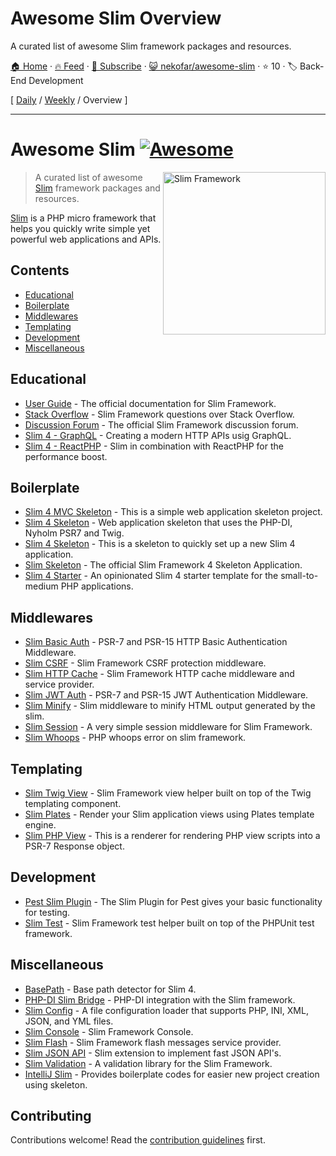 # Awesome Slim Overview

A curated list of awesome Slim framework packages and resources.

[🏠 Home](/README.md) · [🔥 Feed](https://test.trackawesomelist.com/nekofar/awesome-slim/feed.xml) · [📮 Subscribe](https://trackawesomelist.us17.list-manage.com/subscribe?u=d2f0117aa829c83a63ec63c2f&id=36a103854c) · [😺 nekofar/awesome-slim](https://github.com/nekofar/awesome-slim/blob/main/README.md) · ⭐ 10 · 🏷️ Back-End Development

[ [Daily](/content/nekofar/awesome-slim/README.md) / [Weekly](/content/nekofar/awesome-slim/week/README.md) / Overview ]

---

# Awesome Slim [![Awesome](https://awesome.re/badge.svg)](https://awesome.re)

<!--lint ignore double-link-->

[<img src="https://github.com/nekofar/awesome-slim/raw/main/assets/slim-logo.png" align="right" width="260" alt="Slim Framework">](https://www.slimframework.com)

<!--lint ignore double-link-->

> A curated list of awesome [Slim](https://www.slimframework.com) framework packages and resources.

<!--lint ignore double-link-->

[Slim](https://www.slimframework.com) is a PHP micro framework that helps you quickly write simple yet powerful web applications and APIs.

## Contents

*   [Educational](#educational)
*   [Boilerplate](#boilerplate)
*   [Middlewares](#middlewares)
*   [Templating](#templating)
*   [Development](#development)
*   [Miscellaneous](#miscellaneous)

## Educational

*   [User Guide](https://www.slimframework.com/docs/v4/) - The official documentation for Slim Framework.
*   [Stack Overflow](https://stackoverflow.com/questions/tagged/slim) - Slim Framework questions over Stack Overflow.
*   [Discussion Forum](https://discourse.slimframework.com) - The official Slim Framework discussion forum.
*   [Slim 4 - GraphQL](https://odan.github.io/2021/08/12/slim-graphql.html) - Creating a modern HTTP APIs usig GraphQL.
*   [Slim 4 - ReactPHP](https://odan.github.io/2021/08/14/slim-reactphp.html) - Slim in combination with ReactPHP for the performance boost.

## Boilerplate

*   [Slim 4 MVC Skeleton](https://github.com/semhoun/slim-skeleton-mvc) - This is a simple web application skeleton project.
*   [Slim 4 Skeleton](https://github.com/adriansuter/Slim4-Skeleton) - Web application skeleton that uses the PHP-DI, Nyholm PSR7 and Twig.
*   [Slim 4 Skeleton](https://github.com/odan/slim4-skeleton) - This is a skeleton to quickly set up a new Slim 4 application.
*   [Slim Skeleton](https://github.com/slimphp/Slim-Skeleton) - The official Slim Framework 4 Skeleton Application.
*   [Slim 4 Starter](https://github.com/nbayramberdiyev/slim-4-starter) - An opinionated Slim 4 starter template for the small-to-medium PHP applications.

## Middlewares

*   [Slim Basic Auth](https://github.com/tuupola/slim-basic-auth) - PSR-7 and PSR-15 HTTP Basic Authentication Middleware.
*   [Slim CSRF](https://github.com/slimphp/Slim-Csrf) - Slim Framework CSRF protection middleware.
*   [Slim HTTP Cache](https://github.com/slimphp/Slim-HttpCache) - Slim Framework HTTP cache middleware and service provider.
*   [Slim JWT Auth](https://github.com/tuupola/slim-jwt-auth) - PSR-7 and PSR-15 JWT Authentication Middleware.
*   [Slim Minify](https://github.com/christianklisch/slim-minify) - Slim middleware to minify HTML output generated by the slim.
*   [Slim Session](https://github.com/bryanjhv/slim-session) - A very simple session middleware for Slim Framework.
*   [Slim Whoops](https://github.com/zeuxisoo/php-slim-whoops) - PHP whoops error on slim framework.

## Templating

*   [Slim Twig View](https://github.com/slimphp/Twig-View) - Slim Framework view helper built on top of the Twig templating component.
*   [Slim Plates](https://github.com/projek-xyz/slim-plates) - Render your Slim application views using Plates template engine.
*   [Slim PHP View](https://github.com/slimphp/PHP-View) - This is a renderer for rendering PHP view scripts into a PSR-7 Response object.

## Development

*   [Pest Slim Plugin](https://github.com/nekofar/pest-plugin-slim) - The Slim Plugin for Pest gives your basic functionality for testing.
*   [Slim Test](https://github.com/nekofar/slim-test) - Slim Framework test helper built on top of the PHPUnit test framework.

## Miscellaneous

*   [BasePath](https://github.com/selective-php/basepath) - Base path detector for Slim 4.
*   [PHP-DI Slim Bridge](https://github.com/PHP-DI/Slim-Bridge) - PHP-DI integration with the Slim framework.
*   [Slim Config](https://github.com/DavidePastore/Slim-Config) - A file configuration loader that supports PHP, INI, XML, JSON, and YML files.
*   [Slim Console](https://github.com/slimphp/Slim-Console) - Slim Framework Console.
*   [Slim Flash](https://github.com/slimphp/Slim-Flash) - Slim Framework flash messages service provider.
*   [Slim JSON API](https://github.com/entomb/slim-json-api) - Slim extension to implement fast JSON API's.
*   [Slim Validation](https://github.com/DavidePastore/Slim-Validation) - A validation library for the Slim Framework.
*   [IntelliJ Slim](https://plugins.jetbrains.com/plugin/18751-slim) - Provides boilerplate codes for easier new project creation using skeleton.

## Contributing

Contributions welcome! Read the [contribution guidelines](https://github.com/nekofar/awesome-slim/blob/main/README.md/CONTRIBUTING.md) first.

